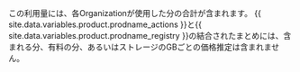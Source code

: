 この利用量には、各Organizationが使用した分の合計が含まれます。 {{ site.data.variables.product.prodname_actions }}と{{ site.data.variables.product.prodname_registry }}の結合されたまとめには、含まれる分、有料の分、あるいはストレージのGBごとの価格推定は含まれません。
